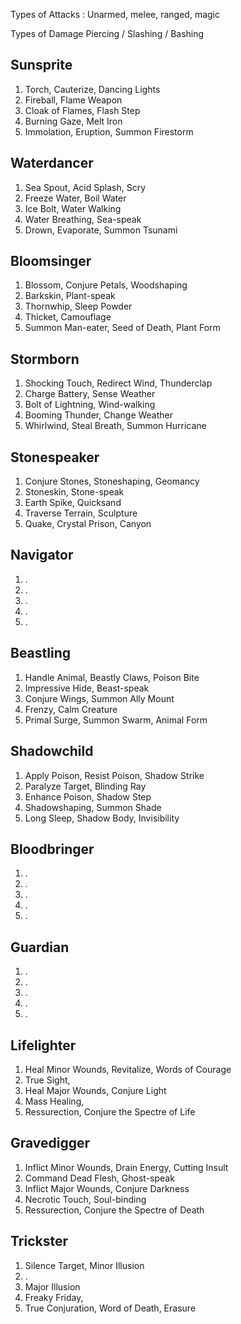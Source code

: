 Types of Attacks
: Unarmed, melee, ranged, magic

Types of Damage
Piercing / Slashing / Bashing

## Sunsprite
1. Torch, Cauterize, Dancing Lights 
2. Fireball, Flame Weapon
3. Cloak of Flames, Flash Step
4. Burning Gaze, Melt Iron
5. Immolation, Eruption, Summon Firestorm

## Waterdancer
1. Sea Spout, Acid Splash, Scry
2. Freeze Water, Boil Water
3. Ice Bolt, Water Walking
4. Water Breathing, Sea-speak
5. Drown, Evaporate, Summon Tsunami

## Bloomsinger
1. Blossom, Conjure Petals, Woodshaping
2. Barkskin, Plant-speak
3. Thornwhip, Sleep Powder
4. Thicket, Camouflage
5. Summon Man-eater, Seed of Death, Plant Form

## Stormborn
1. Shocking Touch, Redirect Wind, Thunderclap
2. Charge Battery, Sense Weather
3. Bolt of Lightning, Wind-walking
4. Booming Thunder, Change Weather
5. Whirlwind, Steal Breath, Summon Hurricane

## Stonespeaker
1. Conjure Stones, Stoneshaping, Geomancy
2. Stoneskin, Stone-speak
3. Earth Spike, Quicksand
4. Traverse Terrain, Sculpture
5. Quake, Crystal Prison, Canyon

## Navigator
1. .
2. .
3. .
4. .
5. .

## Beastling
1. Handle Animal, Beastly Claws, Poison Bite
2. Impressive Hide, Beast-speak
3. Conjure Wings, Summon Ally Mount
4. Frenzy, Calm Creature
5. Primal Surge, Summon Swarm, Animal Form

## Shadowchild
1. Apply Poison, Resist Poison, Shadow Strike 
2. Paralyze Target, Blinding Ray
3. Enhance Poison, Shadow Step
4. Shadowshaping, Summon Shade
5. Long Sleep, Shadow Body, Invisibility

## Bloodbringer
1. .
2. .
3. .
4. .
5. .

## Guardian
1. .
2. .
3. .
4. .
5. .

## Lifelighter
1. Heal Minor Wounds, Revitalize, Words of Courage
2. True Sight, 
3. Heal Major Wounds, Conjure Light
4. Mass Healing, 
5. Ressurection, Conjure the Spectre of Life 

## Gravedigger
1. Inflict Minor Wounds, Drain Energy, Cutting Insult
2. Command Dead Flesh, Ghost-speak
3. Inflict Major Wounds, Conjure Darkness
4. Necrotic Touch, Soul-binding
5. Ressurection, Conjure the Spectre of Death

## Trickster
1. Silence Target, Minor Illusion
2. .
3. Major Illusion
4. Freaky Friday, 
5. True Conjuration, Word of Death, Erasure

